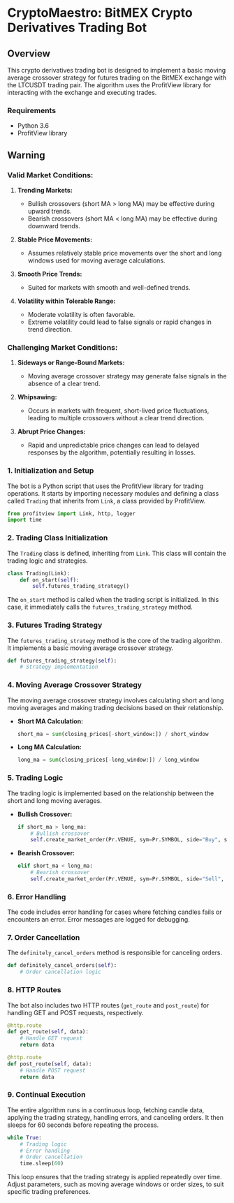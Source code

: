 # CryptoMaestro: BitMEX Crypto Derivatives Trading Bot

## Overview
This crypto derivatives trading bot is designed to implement a basic moving average crossover strategy for futures trading on the BitMEX exchange with the LTCUSDT trading pair. The algorithm uses the ProfitView library for interacting with the exchange and executing trades.

### Requirements
- Python 3.6
- ProfitView library 

## Warning

### Valid Market Conditions:

1. **Trending Markets:**
   - Bullish crossovers (short MA > long MA) may be effective during upward trends.
   - Bearish crossovers (short MA < long MA) may be effective during downward trends.

2. **Stable Price Movements:**
   - Assumes relatively stable price movements over the short and long windows used for moving average calculations.

3. **Smooth Price Trends:**
   - Suited for markets with smooth and well-defined trends.

4. **Volatility within Tolerable Range:**
   - Moderate volatility is often favorable.
   - Extreme volatility could lead to false signals or rapid changes in trend direction.

### Challenging Market Conditions:

1. **Sideways or Range-Bound Markets:**
   - Moving average crossover strategy may generate false signals in the absence of a clear trend.

2. **Whipsawing:**
   - Occurs in markets with frequent, short-lived price fluctuations, leading to multiple crossovers without a clear trend direction.

3. **Abrupt Price Changes:**
   - Rapid and unpredictable price changes can lead to delayed responses by the algorithm, potentially resulting in losses.

### 1. Initialization and Setup

The bot is a Python script that uses the ProfitView library for trading operations. It starts by importing necessary modules and defining a class called `Trading` that inherits from `Link`, a class provided by ProfitView.

```python
from profitview import Link, http, logger
import time
```

### 2. Trading Class Initialization

The `Trading` class is defined, inheriting from `Link`. This class will contain the trading logic and strategies.

```python
class Trading(Link):
    def on_start(self):
        self.futures_trading_strategy()
```

The `on_start` method is called when the trading script is initialized. In this case, it immediately calls the `futures_trading_strategy` method.

### 3. Futures Trading Strategy

The `futures_trading_strategy` method is the core of the trading algorithm. It implements a basic moving average crossover strategy.

```python
def futures_trading_strategy(self):
    # Strategy implementation
```

### 4. Moving Average Crossover Strategy

The moving average crossover strategy involves calculating short and long moving averages and making trading decisions based on their relationship.

- **Short MA Calculation:**
  ```python
  short_ma = sum(closing_prices[-short_window:]) / short_window
  ```

- **Long MA Calculation:**
  ```python
  long_ma = sum(closing_prices[-long_window:]) / long_window
  ```

### 5. Trading Logic

The trading logic is implemented based on the relationship between the short and long moving averages.

- **Bullish Crossover:**
  ```python
  if short_ma > long_ma:
      # Bullish crossover
      self.create_market_order(Pr.VENUE, sym=Pr.SYMBOL, side="Buy", size=1000000)
  ```

- **Bearish Crossover:**
  ```python
  elif short_ma < long_ma:
      # Bearish crossover
      self.create_market_order(Pr.VENUE, sym=Pr.SYMBOL, side="Sell", size=1000)
  ```

### 6. Error Handling

The code includes error handling for cases where fetching candles fails or encounters an error. Error messages are logged for debugging.

### 7. Order Cancellation

The `definitely_cancel_orders` method is responsible for canceling orders.

```python
def definitely_cancel_orders(self):
    # Order cancellation logic
```

### 8. HTTP Routes

The bot also includes two HTTP routes (`get_route` and `post_route`) for handling GET and POST requests, respectively.

```python
@http.route
def get_route(self, data):
    # Handle GET request
    return data

@http.route
def post_route(self, data):
    # Handle POST request
    return data
```

### 9. Continual Execution

The entire algorithm runs in a continuous loop, fetching candle data, applying the trading strategy, handling errors, and canceling orders. It then sleeps for 60 seconds before repeating the process.

```python
while True:
    # Trading logic
    # Error handling
    # Order cancellation
    time.sleep(60)
```

This loop ensures that the trading strategy is applied repeatedly over time. Adjust parameters, such as moving average windows or order sizes, to suit specific trading preferences.